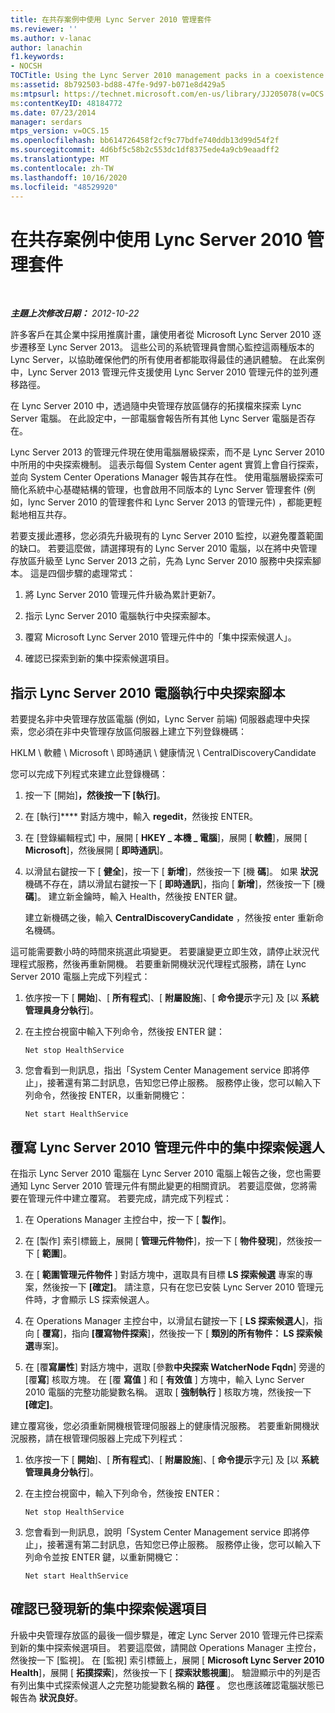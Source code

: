 ```yaml
---
title: 在共存案例中使用 Lync Server 2010 管理套件
ms.reviewer: ''
ms.author: v-lanac
author: lanachin
f1.keywords:
- NOCSH
TOCTitle: Using the Lync Server 2010 management packs in a coexistence scenario
ms:assetid: 8b792503-bd88-47fe-9d97-b071e8d429a5
ms:mtpsurl: https://technet.microsoft.com/en-us/library/JJ205078(v=OCS.15)
ms:contentKeyID: 48184772
ms.date: 07/23/2014
manager: serdars
mtps_version: v=OCS.15
ms.openlocfilehash: bb614726458f2cf9c77bdfe740ddb13d99d54f2f
ms.sourcegitcommit: 4d6bf5c58b2c553dc1df8375ede4a9cb9eaadff2
ms.translationtype: MT
ms.contentlocale: zh-TW
ms.lasthandoff: 10/16/2020
ms.locfileid: "48529920"
---
```

# <a name="using-the-lync-server-2010-management-packs-in-a-coexistence-scenario"></a>在共存案例中使用 Lync Server 2010 管理套件

<div data-xmlns="http://www.w3.org/1999/xhtml">

<div class="topic" data-xmlns="http://www.w3.org/1999/xhtml" data-msxsl="urn:schemas-microsoft-com:xslt" data-cs="https://msdn.microsoft.com/">

<div data-asp="https://msdn2.microsoft.com/asp">



</div>

<div id="mainSection">

<div id="mainBody">

<span> </span>

_**主題上次修改日期：** 2012-10-22_

許多客戶在其企業中採用推廣計畫，讓使用者從 Microsoft Lync Server 2010 逐步遷移至 Lync Server 2013。 這些公司的系統管理員會關心監控這兩種版本的 Lync Server，以協助確保他們的所有使用者都能取得最佳的通訊體驗。 在此案例中，Lync Server 2013 管理元件支援使用 Lync Server 2010 管理元件的並列遷移路徑。

在 Lync Server 2010 中，透過隨中央管理存放區儲存的拓撲檔來探索 Lync Server 電腦。 在此設定中，一部電腦會報告所有其他 Lync Server 電腦是否存在。

Lync Server 2013 的管理元件現在使用電腦層級探索，而不是 Lync Server 2010 中所用的中央探索機制。 這表示每個 System Center agent 實質上會自行探索，並向 System Center Operations Manager 報告其存在性。 使用電腦層級探索可簡化系統中心基礎結構的管理，也會啟用不同版本的 Lync Server 管理套件 (例如，lync Server 2010 的管理套件和 Lync Server 2013 的管理元件) ，都能更輕鬆地相互共存。

若要支援此遷移，您必須先升級現有的 Lync Server 2010 監控，以避免覆蓋範圍的缺口。 若要這麼做，請選擇現有的 Lync Server 2010 電腦，以在將中央管理存放區升級至 Lync Server 2013 之前，先為 Lync Server 2010 服務中央探索腳本。 這是四個步驟的處理常式：

1.  將 Lync Server 2010 管理元件升級為累計更新7。

2.  指示 Lync Server 2010 電腦執行中央探索腳本。

3.  覆寫 Microsoft Lync Server 2010 管理元件中的「集中探索候選人」。

4.  確認已探索到新的集中探索候選項目。

<div>

## <a name="instructing-a-lync-server-2010-computer-to-run-the-central-discovery-script"></a>指示 Lync Server 2010 電腦執行中央探索腳本

若要提名非中央管理存放區電腦 (例如，Lync Server 前端) 伺服器處理中央探索，您必須在非中央管理存放區伺服器上建立下列登錄機碼：

HKLM \\ 軟體 \\ Microsoft \\ 即時通訊 \\ 健康情況 \\ CentralDiscoveryCandidate

您可以完成下列程式來建立此登錄機碼：

1.  按一下 [開始]****，然後按一下 [執行]****。

2.  在 [執行]**** 對話方塊中，輸入 **regedit**，然後按 ENTER。

3.  在 [登錄編輯程式] 中，展開 [ **HKEY \_ 本機 \_ 電腦**]，展開 [ **軟體**]，展開 [ **Microsoft**]，然後展開 [ **即時通訊**]。

4.  以滑鼠右鍵按一下 [ **健全**]，按一下 [ **新增**]，然後按一下 [機 **碼**]。 如果 **狀況** 機碼不存在，請以滑鼠右鍵按一下 [ **即時通訊**]，指向 [ **新增**]，然後按一下 [機 **碼**]。 建立新金鑰時，輸入 Health，然後按 ENTER 鍵。
    
    建立新機碼之後，輸入 **CentralDiscoveryCandidate** ，然後按 enter 重新命名機碼。

這可能需要數小時的時間來挑選此項變更。 若要讓變更立即生效，請停止狀況代理程式服務，然後再重新開機。 若要重新開機狀況代理程式服務，請在 Lync Server 2010 電腦上完成下列程式：

1.  依序按一下 [ **開始**]、[ **所有程式**]、[ **附屬設施**]、[ **命令提示**字元] 及 [以 **系統管理員身分執行**]。

2.  在主控台視窗中輸入下列命令，然後按 ENTER 鍵：
    
        Net stop HealthService

3.  您會看到一則訊息，指出「System Center Management service 即將停止」，接著還有第二封訊息，告知您已停止服務。 服務停止後，您可以輸入下列命令，然後按 ENTER，以重新開機它：
    
        Net start HealthService

</div>

<div>

## <a name="overriding-the-central-discovery-candidate-in-the-lync-server-2010-management-pack"></a>覆寫 Lync Server 2010 管理元件中的集中探索候選人

在指示 Lync Server 2010 電腦在 Lync Server 2010 電腦上報告之後，您也需要通知 Lync Server 2010 管理元件有關此變更的相關資訊。 若要這麼做，您將需要在管理元件中建立覆寫。 若要完成，請完成下列程式：

1.  在 Operations Manager 主控台中，按一下 [ **製作**]。

2.  在 [製作] 索引標籤上，展開 [ **管理元件物件**]，按一下 [ **物件發現**]，然後按一下 [ **範圍**]。

3.  在 [ **範圍管理元件物件** ] 對話方塊中，選取具有目標 **LS 探索候選** 專案的專案，然後按一下 **[確定]**。 請注意，只有在您已安裝 Lync Server 2010 管理元件時，才會顯示 LS 探索候選人。

4.  在 Operations Manager 主控台中，以滑鼠右鍵按一下 [ **LS 探索候選人**]，指向 [ **覆寫**]，指向 **[覆寫物件探索**]，然後按一下 [ **類別的所有物件： LS 探索候選**專案]。

5.  在 [覆**寫屬性**] 對話方塊中，選取 [參數**中央探索 WatcherNode Fqdn**] 旁邊的 [覆**寫**] 核取方塊。 在 [覆 **寫值** ] 和 [ **有效值** ] 方塊中，輸入 Lync Server 2010 電腦的完整功能變數名稱。 選取 [ **強制執行** ] 核取方塊，然後按一下 **[確定]**。

建立覆寫後，您必須重新開機根管理伺服器上的健康情況服務。 若要重新開機狀況服務，請在根管理伺服器上完成下列程式：

1.  依序按一下 [ **開始**]、[ **所有程式**]、[ **附屬設施**]、[ **命令提示**字元] 及 [以 **系統管理員身分執行**]。

2.  在主控台視窗中，輸入下列命令，然後按 ENTER：
    
        Net stop HealthService

3.  您會看到一則訊息，說明「System Center Management service 即將停止」，接著還有第二封訊息，告知您已停止服務。 服務停止後，您可以輸入下列命令並按 ENTER 鍵，以重新開機它：
    
        Net start HealthService

</div>

<div>

## <a name="verifying-that-the-new-central-discovery-candidate-was-discovered"></a>確認已發現新的集中探索候選項目

升級中央管理存放區的最後一個步驟是，確定 Lync Server 2010 管理元件已探索到新的集中探索候選項目。 若要這麼做，請開啟 Operations Manager 主控台，然後按一下 [監視]。 在 [監視] 索引標籤上，展開 [ **Microsoft Lync Server 2010 Health**]，展開 [ **拓撲探索**]，然後按一下 [ **探索狀態視圖**]。 驗證顯示中的列是否有列出集中式探索候選人之完整功能變數名稱的 **路徑** 。 您也應該確認電腦狀態已報告為 **狀況良好**。

</div>

</div>

<span> </span>

</div>

</div>

</div>


